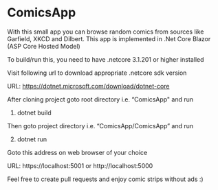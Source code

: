 # ComicsApp
With this small app you can browse random comics from sources like Garfield, XKCD and Dilbert. This app is implemented in .Net Core Blazor (ASP Core Hosted Model)


To build/run this, you need to have .netcore 3.1.201 or higher installed

Visit following url to download appropriate .netcore sdk version <br/>

URL: https://dotnet.microsoft.com/download/dotnet-core

After cloning project goto root directory i.e. “ComicsApp" and run

1) dotnet build

Then goto project directory i.e. “ComicsApp/ComicsApp” and run

2) dotnet run

Goto this address on web browser of your choice <br/>

URL: https://localhost:5001 or http://localhost:5000

Feel free to create pull requests and enjoy comic strips without ads :)
